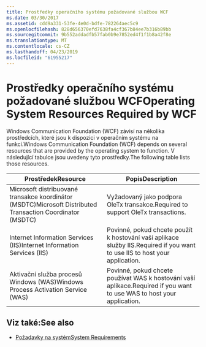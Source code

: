 ```yaml
---
title: Prostředky operačního systému požadované službou WCF
ms.date: 03/30/2017
ms.assetid: cdd9a331-53fe-4e0d-bdfe-782264aec5c9
ms.openlocfilehash: 828d656370efd7638fa4cf367b84ee7b316b89bb
ms.sourcegitcommit: 9b552addadfb57fab0b9e7852ed4f1f1b8a42f8e
ms.translationtype: MT
ms.contentlocale: cs-CZ
ms.lasthandoff: 04/23/2019
ms.locfileid: "61955217"
---
```

# <a name="operating-system-resources-required-by-wcf"></a><span data-ttu-id="26516-102">Prostředky operačního systému požadované službou WCF</span><span class="sxs-lookup"><span data-stu-id="26516-102">Operating System Resources Required by WCF</span></span>
<span data-ttu-id="26516-103">Windows Communication Foundation (WCF) závisí na několika prostředcích, které jsou k dispozici v operačním systému na funkci.</span><span class="sxs-lookup"><span data-stu-id="26516-103">Windows Communication Foundation (WCF) depends on several resources that are provided by the operating system to function.</span></span> <span data-ttu-id="26516-104">V následující tabulce jsou uvedeny tyto prostředky.</span><span class="sxs-lookup"><span data-stu-id="26516-104">The following table lists those resources.</span></span>  
  
|<span data-ttu-id="26516-105">Prostředek</span><span class="sxs-lookup"><span data-stu-id="26516-105">Resource</span></span>|<span data-ttu-id="26516-106">Popis</span><span class="sxs-lookup"><span data-stu-id="26516-106">Description</span></span>|  
|--------------|-----------------|  
|<span data-ttu-id="26516-107">Microsoft distribuované transakce koordinátor (MSDTC)</span><span class="sxs-lookup"><span data-stu-id="26516-107">Microsoft Distributed Transaction Coordinator (MSDTC)</span></span>|<span data-ttu-id="26516-108">Vyžadovaný jako podpora OleTx transakce.</span><span class="sxs-lookup"><span data-stu-id="26516-108">Required to support OleTx transactions.</span></span>|  
|<span data-ttu-id="26516-109">Internet Information Services (IIS)</span><span class="sxs-lookup"><span data-stu-id="26516-109">Internet Information Services (IIS)</span></span>|<span data-ttu-id="26516-110">Povinné, pokud chcete použít k hostování vaší aplikace služby IIS.</span><span class="sxs-lookup"><span data-stu-id="26516-110">Required if you want to use IIS to host your application.</span></span>|  
|<span data-ttu-id="26516-111">Aktivační služba procesů Windows (WAS)</span><span class="sxs-lookup"><span data-stu-id="26516-111">Windows Process Activation Service (WAS)</span></span>|<span data-ttu-id="26516-112">Povinné, pokud chcete používat WAS k hostování vaší aplikace.</span><span class="sxs-lookup"><span data-stu-id="26516-112">Required if you want to use WAS to host your application.</span></span>|  
  
## <a name="see-also"></a><span data-ttu-id="26516-113">Viz také:</span><span class="sxs-lookup"><span data-stu-id="26516-113">See also</span></span>

- [<span data-ttu-id="26516-114">Požadavky na systém</span><span class="sxs-lookup"><span data-stu-id="26516-114">System Requirements</span></span>](../../../docs/framework/wcf/wcf-system-requirements.md)
